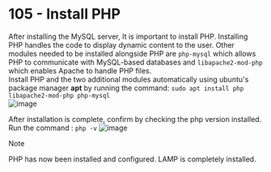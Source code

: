 # 105 - Install PHP
After installing the MySQL server, It is important to install PHP.
Installing PHP handles the code to display dynamic content to the user. Other modules needed to be installed alongside PHP are ```php-mysql``` which allows PHP to communicate with MySQL-based databases and ```libapache2-mod-php``` which enables Apache to handle PHP files.  
Install PHP and the two additional modules automatically using ubuntu's package manager **apt** by running the command: ```sudo apt install php libapache2-mod-php php-mysql```  
![image](https://github.com/gideonsngo/DevOpsTraining/assets/74353147/e3319407-8597-4748-ad40-a6500695558e)


After installation is complete, confirm by checking the php version installed. Run the command : `php -v`
![image](https://github.com/gideonsngo/DevOpsTraining/assets/74353147/3c8ed7a8-ad6c-4002-8bb6-42a6ae5dc64d)

> [!NOTE]
> PHP has now been installed and configured. LAMP is completely installed.

